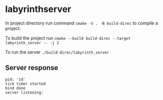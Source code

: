# labyrinthserver

In project directory run command `cmake -S . -B build-direc` to compile a project.

To build the project run `cmake --build build-direc --target labyrinth_server -- -j 2`

To run the server `./build-direc/labyrinth_server`

## Server response ##
```
pid: 'id'
tick timer started
bind done
server listening:
```
